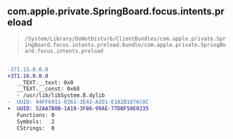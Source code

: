 ## com.apple.private.SpringBoard.focus.intents.preload

> `/System/Library/DoNotDisturb/ClientBundles/com.apple.private.SpringBoard.focus.intents.preload.bundle/com.apple.private.SpringBoard.focus.intents.preload`

```diff

-371.15.0.0.0
+371.16.0.0.0
   __TEXT.__text: 0x0
   __TEXT.__const: 0x68
   - /usr/lib/libSystem.B.dylib
-  UUID: 44FF6911-8361-3E42-A2D1-E182B1876C8C
+  UUID: 52AA7B0B-1A19-3F86-99AE-77DBF50E0235
   Functions: 0
   Symbols:   2
   CStrings:  0

```
